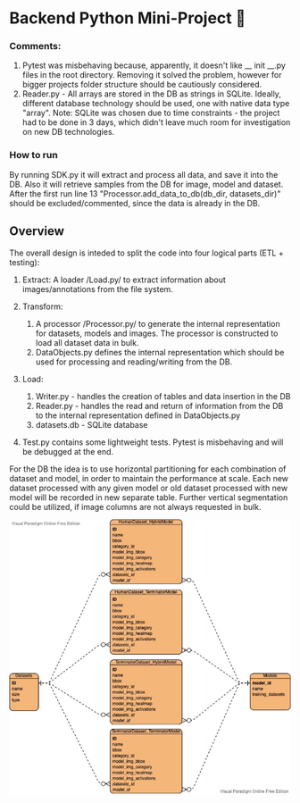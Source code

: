 # Backend Python Mini-Project 🦾

### Comments: 
1. Pytest was misbehaving because, apparently, it doesn't like __ init __.py files in the root directory. 
Removing it solved the problem, however for bigger projects folder structure should be cautiously considered.
2. Reader.py - All arrays are stored in the DB as strings in SQLite. Ideally, different database technology should be used,
one with native data type "array". Note: SQLite was chosen due to time constraints - the project had to be done in 3 days, 
which didn't leave much room for investigation on new DB technologies.

### How to run
By running SDK.py it will extract and process all data, and save it into the DB. Also it will retrieve samples from the 
DB for image, model and dataset.  
After the first run line 13 "Processor.add_data_to_db(db_dir, datasets_dir)" should be excluded/commented, since the 
data is already in the DB.

## Overview
The overall design is inteded to split the code into four logical parts (ETL + testing):

1. Extract: A loader /Load.py/ to extract information about images/annotations from the file system.

2. Transform:
   1. A processor /Processor.py/ to generate the internal representation for datasets, models and images.
   The processor is constructed to load all dataset data in bulk. 
   2. DataObjects.py defines the internal representation which should be used for processing and reading/writing from the DB.

3. Load:
   1. Writer.py - handles the creation of tables and data insertion in the DB
   2. Reader.py - handles the read and return of information from the DB to the internal representation defined in DataObjects.py
   3. datasets.db - SQLite database

4. Test.py contains some lightweight tests. Pytest is misbehaving and will be debugged at the end.

For the DB the idea is to use horizontal partitioning for each combination of dataset and model, in order to maintain the performance at scale. 
Each new dataset processed with any given model or old dataset processed with new model will be recorded in
new separate table. Further vertical segmentation could be utilized, if image columns are not always requested in bulk.

![ERD](DB_ERD.jpg)
